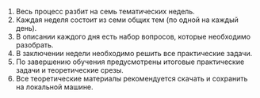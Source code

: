 1. Весь процесс разбит на семь тематических недель.
2. Каждая неделя состоит из семи общих тем (по одной на каждый день).
3. В описании каждого дня есть набор вопросов, которые необходимо разобрать.
4. В заключении недели необходимо решить все практические задачи.
5. По завершению обучения предусмотрены итоговые практические задачи и теоретические срезы.
6. Все теоретические материалы рекомендуется скачать и сохранить на локальной машине.